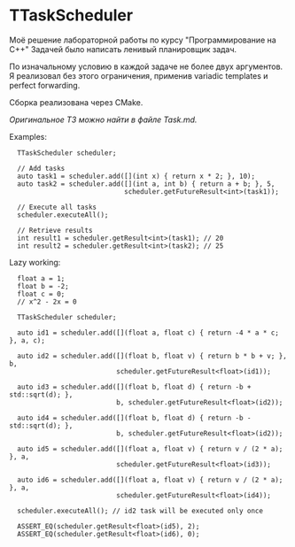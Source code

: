 # TTaskScheduler

Моё решение лабораторной работы по курсу "Программирование на C++"
Задачей было написать ленивый планировщик задач.

По изначальному условию в каждой задаче не более двух аргументов.
Я реализовал без этого ограничения, применив variadic templates и perfect forwarding.

Сборка реализована через CMake.

*Оригинальное ТЗ можно найти в файле Task.md.*

Examples:

```
  TTaskScheduler scheduler;

  // Add tasks
  auto task1 = scheduler.add([](int x) { return x * 2; }, 10);
  auto task2 = scheduler.add([](int a, int b) { return a + b; }, 5,
                             scheduler.getFutureResult<int>(task1));

  // Execute all tasks
  scheduler.executeAll();

  // Retrieve results
  int result1 = scheduler.getResult<int>(task1); // 20
  int result2 = scheduler.getResult<int>(task2); // 25
```

Lazy working:
```
  float a = 1;
  float b = -2;
  float c = 0;
  // x^2 - 2x = 0

  TTaskScheduler scheduler;

  auto id1 = scheduler.add([](float a, float c) { return -4 * a * c; }, a, c);

  auto id2 = scheduler.add([](float b, float v) { return b * b + v; }, b,
                           scheduler.getFutureResult<float>(id1));

  auto id3 = scheduler.add([](float b, float d) { return -b + std::sqrt(d); },
                           b, scheduler.getFutureResult<float>(id2));

  auto id4 = scheduler.add([](float b, float d) { return -b - std::sqrt(d); },
                           b, scheduler.getFutureResult<float>(id2));

  auto id5 = scheduler.add([](float a, float v) { return v / (2 * a); }, a,
                           scheduler.getFutureResult<float>(id3));

  auto id6 = scheduler.add([](float a, float v) { return v / (2 * a); }, a,
                           scheduler.getFutureResult<float>(id4));

  scheduler.executeAll(); // id2 task will be executed only once

  ASSERT_EQ(scheduler.getResult<float>(id5), 2);
  ASSERT_EQ(scheduler.getResult<float>(id6), 0);
```
